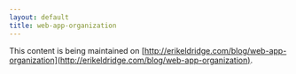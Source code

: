 ```yaml
---
layout: default
title: web-app-organization
---
```


This content is being maintained on [http://erikeldridge.com/blog/web-app-organization](http://erikeldridge.com/blog/web-app-organization).
